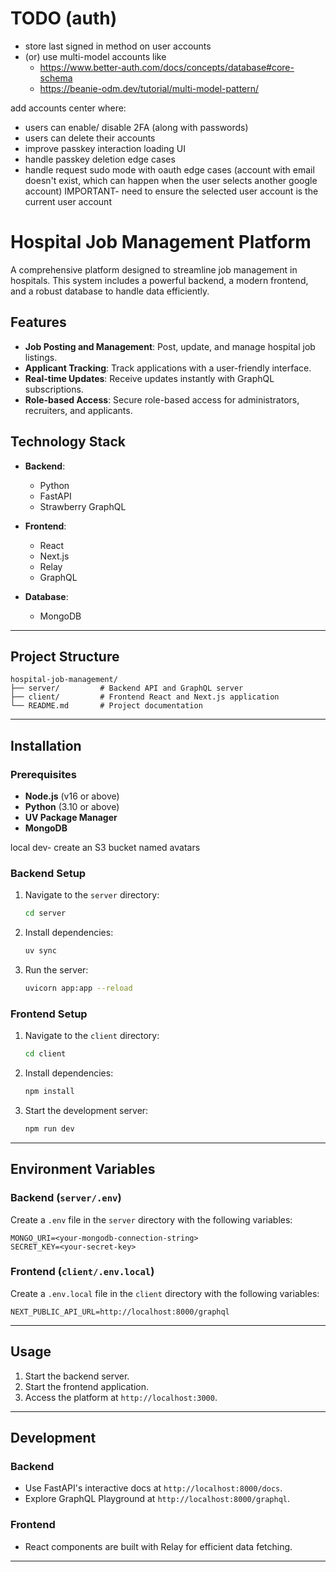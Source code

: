 # TODO (auth)

- store last signed in method on user accounts
- (or) use multi-model accounts like
   - https://www.better-auth.com/docs/concepts/database#core-schema
   - https://beanie-odm.dev/tutorial/multi-model-pattern/

add accounts center
where:

- users can enable/ disable 2FA (along with passwords)
- users can delete their accounts
- improve passkey interaction loading UI
- handle passkey deletion edge cases
- handle request sudo mode with oauth edge cases (account with email doesn't exist, which can happen when the user selects another google account)
  IMPORTANT- need to ensure the selected user account is the current user account

# Hospital Job Management Platform

A comprehensive platform designed to streamline job management in hospitals. This system includes a powerful backend, a modern frontend, and a robust database to handle data efficiently.

## Features  
- **Job Posting and Management**: Post, update, and manage hospital job listings.  
- **Applicant Tracking**: Track applications with a user-friendly interface.  
- **Real-time Updates**: Receive updates instantly with GraphQL subscriptions.  
- **Role-based Access**: Secure role-based access for administrators, recruiters, and applicants.  

## Technology Stack  
- **Backend**:  
  - Python  
  - FastAPI  
  - Strawberry GraphQL  

- **Frontend**:  
  - React  
  - Next.js  
  - Relay  
  - GraphQL  

- **Database**:  
  - MongoDB  

---

## Project Structure  

```plaintext
hospital-job-management/
├── server/         # Backend API and GraphQL server
├── client/         # Frontend React and Next.js application
└── README.md       # Project documentation
```

---

## Installation  

### Prerequisites  
- **Node.js** (v16 or above)  
- **Python** (3.10 or above)
- **UV Package Manager**
- **MongoDB**  

local dev- create an S3 bucket named avatars

### Backend Setup  
1. Navigate to the `server` directory:  
   ```bash  
   cd server  
   ```  
3. Install dependencies:  
   ```bash  
   uv sync
   ```  
4. Run the server:  
   ```bash  
   uvicorn app:app --reload  
   ```  

### Frontend Setup  
1. Navigate to the `client` directory:  
   ```bash  
   cd client  
   ```  
2. Install dependencies:  
   ```bash  
   npm install  
   ```  
3. Start the development server:  
   ```bash  
   npm run dev  
   ```  

---

## Environment Variables  

### Backend (`server/.env`)  
Create a `.env` file in the `server` directory with the following variables:  
```plaintext  
MONGO_URI=<your-mongodb-connection-string>  
SECRET_KEY=<your-secret-key>  
```  

### Frontend (`client/.env.local`)  
Create a `.env.local` file in the `client` directory with the following variables:  
```plaintext  
NEXT_PUBLIC_API_URL=http://localhost:8000/graphql  
```  

---

## Usage  

1. Start the backend server.  
2. Start the frontend application.  
3. Access the platform at `http://localhost:3000`.  

---

## Development  

### Backend  
- Use FastAPI's interactive docs at `http://localhost:8000/docs`.  
- Explore GraphQL Playground at `http://localhost:8000/graphql`.  

### Frontend  
- React components are built with Relay for efficient data fetching.  

---
